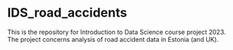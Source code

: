 # IDS_road_accidents
This is the repository for Introduction to Data Science course project 2023. The project concerns analysis of road accident data in Estonia (and UK).
